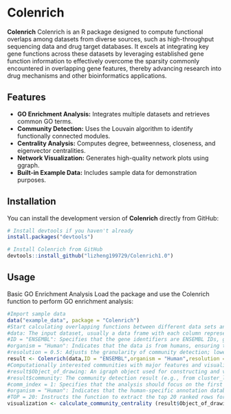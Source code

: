 # Colenrich

**Colenrich** Colenrich is an R package designed to compute functional overlaps among datasets from diverse sources, such as high-throughput sequencing data and drug target databases. It excels at integrating key gene functions across these datasets by leveraging established gene function information to effectively overcome the sparsity commonly encountered in overlapping gene features, thereby advancing research into drug mechanisms and other bioinformatics applications.

## Features

- **GO Enrichment Analysis:** Integrates multiple datasets and retrieves common GO terms.
- **Community Detection:** Uses the Louvain algorithm to identify functionally connected modules.
- **Centrality Analysis:** Computes degree, betweenness, closeness, and eigenvector centralities.
- **Network Visualization:** Generates high-quality network plots using ggraph.
- **Built-in Example Data:** Includes sample data for demonstration purposes.

## Installation

You can install the development version of **Colenrich** directly from GitHub:

```r
# Install devtools if you haven't already
install.packages("devtools")

# Install Colenrich from GitHub
devtools::install_github("lizheng199729/Colenrich1.0")
```
## Usage
Basic GO Enrichment Analysis
Load the package and use the Colenrich function to perform GO enrichment analysis:
```r
#Import sample data
data("example_data", package = "Colenrich")
#Start calculating overlapping functions between different data sets and detect major communities using the Greedy community algorithm
#data: The input dataset, usually a data frame with each column representing a group of gene identifiers.
#ID = "ENSEMBL": Specifies that the gene identifiers are ENSEMBL IDs, guiding the function to use the appropriate annotation database.
#organism = "Human": Indicates that the data is from humans, ensuring the use of human-specific annotation databases (e.g., org.Hs.eg.db).
#resolution = 0.5: Adjusts the granularity of community detection; lower values yield fewer, larger communities, while higher values produce more, finer communities.
result <- Colenrich(data,ID = "ENSEMBL",organism = "Human",resolution = 0.5)
#Computationally interested communities with major features and visualizations
#result$Object_of_drawing: An igraph object used for constructing and visualizing the network.
#result$community: The community detection result (e.g., from cluster_louvain) derived from the network.
#comm_index = 1: Specifies that the analysis should focus on the first detected community.
#organism = "Human": Indicates that the human-specific annotation database (e.g., org.Hs.eg.db) should be used for retrieving GO annotations.
#TOP = 20: Instructs the function to extract the top 20 ranked rows for each centrality metric during gene filtering.
visualization <- calculate_community_centrality (result$Object_of_drawing,result$community,comm_index = 1, organism = "Human", TOP = 20)
